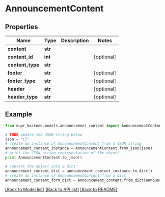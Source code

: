 # AnnouncementContent


## Properties
Name | Type | Description | Notes
------------ | ------------- | ------------- | -------------
**content** | **str** |  | 
**content_id** | **int** |  | [optional] 
**content_type** | **str** |  | 
**footer** | **str** |  | [optional] 
**footer_type** | **str** |  | [optional] 
**header** | **str** |  | [optional] 
**header_type** | **str** |  | [optional] 

## Example

```python
from dupr_backend.models.announcement_content import AnnouncementContent

# TODO update the JSON string below
json = "{}"
# create an instance of AnnouncementContent from a JSON string
announcement_content_instance = AnnouncementContent.from_json(json)
# print the JSON string representation of the object
print AnnouncementContent.to_json()

# convert the object into a dict
announcement_content_dict = announcement_content_instance.to_dict()
# create an instance of AnnouncementContent from a dict
announcement_content_form_dict = announcement_content.from_dict(announcement_content_dict)
```
[[Back to Model list]](../README.md#documentation-for-models) [[Back to API list]](../README.md#documentation-for-api-endpoints) [[Back to README]](../README.md)


